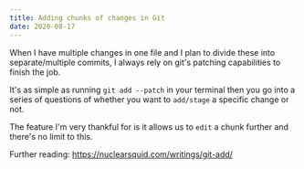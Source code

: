 ```yaml
---
title: Adding chunks of changes in Git
date: 2020-08-17
---
```


When I have multiple changes in one file and I plan to divide these into
separate/multiple commits, I always rely on git's patching capabilities to 
finish the job.

It's as simple as running `git add --patch` in your terminal then you go into
a series of questions of whether you want to `add/stage` a specific change or
not.

The feature I'm very thankful for is it allows us to `edit` a chunk further and
there's no limit to this.

Further reading: https://nuclearsquid.com/writings/git-add/
